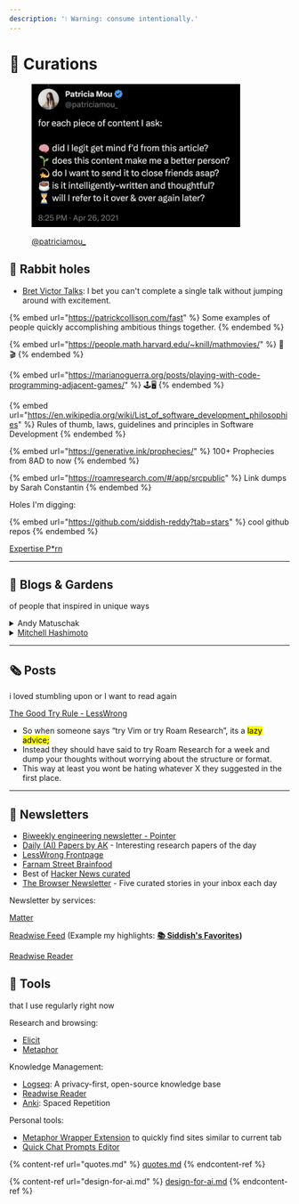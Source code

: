 ```yaml
---
description: '❕ Warning: consume intentionally.'
---
```


# 🍭 Curations

<figure><img src=".gitbook/assets/image (1) (1).png" alt="" width="375"><figcaption><p><a href="https://twitter.com/patriciamou_">@patriciamou_</a></p></figcaption></figure>

## 🐇 Rabbit holes

* [Bret Victor Talks](https://vimeo.com/worrydream): I bet you can't complete a single talk without jumping around with excitement.

{% embed url="https://patrickcollison.com/fast" %}
Some examples of people quickly accomplishing ambitious things together.
{% endembed %}

{% embed url="https://people.math.harvard.edu/~knill/mathmovies/" %}
🍿🎬
{% endembed %}

{% embed url="https://marianoguerra.org/posts/playing-with-code-programming-adjacent-games/" %}
🕹️🖥️
{% endembed %}

{% embed url="https://en.wikipedia.org/wiki/List_of_software_development_philosophies" %}
Rules of thumb, laws, guidelines and principles in Software Development
{% endembed %}

{% embed url="https://generative.ink/prophecies/" %}
100+ Prophecies from 8AD to now
{% endembed %}

{% embed url="https://roamresearch.com/#/app/srcpublic" %}
Link dumps by Sarah Constantin
{% endembed %}

Holes I'm digging:&#x20;

{% embed url="https://github.com/siddish-reddy?tab=stars" %}
cool github repos
{% endembed %}

[Expertise P\*rn](https://youtube.com/playlist?list=PLqVGGZu3T3hMRic-8YdZ0FCNK5g1Tx-55\&si=81qTypwVGFdorXlF)

***

## 📒 Blogs & Gardens

of people that inspired in unique ways

<details>

<summary>Andy Matuschak</summary>

[How to write good prompts: using spaced repetition to create understanding](https://andymatuschak.org/prompts/)

(simply a must read)

[Premature scaling can stunt system iteration](https://notes.andymatuschak.org/About\_these\_notes?stackedNotes=zKKB5ENRahwftH96H7mijiu\&stackedNotes=zRHGYaDyQDBypztBaFYZgtR)

* Your goal is to answer fundamental questions about your system, not making the graphs go up.

there are dozens of good notes by him, this block should've been in [Broken link](broken-reference "mention")



</details>

<details>

<summary><a href="https://mitchellh.com/writing">Mitchell Hashimoto</a></summary>

[Contributing to Complex Projects](https://mitchellh.com/writing/contributing-to-complex-projects#step-4-read-and-reimplement-recent-commits)&#x20;

* Read and Reimplement Recent Commits

[My Approach to Building Large Technical Projects](https://mitchellh.com/writing/building-large-technical-projects)

* "I've learned that when I break down my large tasks in chunks that result in seeing tangible forward progress, I tend to finish my work and retain my excitement throughout the project."

</details>

***

## 🗞️ Posts

i loved stumbling upon or I want to read again

[The Good Try Rule - LessWrong](https://www.lesswrong.com/posts/MGWEztZY8GZ5im4x7/the-good-try-rule)

* So when someone says “try Vim or try Roam Research”, its a <mark style="background-color:yellow;">lazy advice;</mark>
* Instead they should have said to try Roam Research for a week and dump your thoughts without worrying about the structure or format.
* This way at least you wont be hating whatever X they suggested in the first place.

***

## 📰 Newsletters

* [Biweekly engineering newsletter - Pointer](https://www.pointer.io/)
* [Daily (AI) Papers by AK](https://huggingface.co/papers) - Interesting research papers of the day
* [LessWrong Frontpage](https://www.lesswrong.com/)
* [Farnam Street Brainfood](https://fs.blog/brain-food/)
* Best of [Hacker News curated](https://hackerbits.com/)
* [The Browser Newsletter](https://thebrowser.com/) - Five curated stories in your inbox each day

Newsletter by services:

[Matter](https://hq.getmatter.com/)

[Readwise Feed](https://readwise.io/) (Example my highlights: [**📚 Siddish's Favorites**](https://readwise.io/@siddish)**)**

[Readwise Reader](https://read.readwise.io/)



## 🔨 Tools

that I use regularly right now

Research and browsing:

* [Elicit](https://elicit.com/)
* [Metaphor](https://metaphor.systems/)

Knowledge Management:

* [Logseq](https://logseq.com/): A privacy-first, open-source knowledge base
* [Readwise Reader](https://readwise.io/read)
* [Anki](https://ankiweb.net/): Spaced Repetition

Personal tools:

* [Metaphor Wrapper Extension](https://github.com/siddish-reddy/metaphor-wrapper) to quickly find sites similar to current tab
* [Quick Chat Prompts Editor](https://workhack-playground-azure-35-0.static.hf.space/index.html)



{% content-ref url="quotes.md" %}
[quotes.md](quotes.md)
{% endcontent-ref %}

{% content-ref url="design-for-ai.md" %}
[design-for-ai.md](design-for-ai.md)
{% endcontent-ref %}
